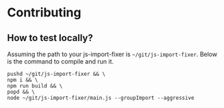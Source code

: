 # Contributing

## How to test locally?

Assuming the path to your js-import-fixer is `~/git/js-import-fixer`. Below is the command to compile and run it.

```
pushd ~/git/js-import-fixer && \
npm i && \
npm run build && \
popd && \
node ~/git/js-import-fixer/main.js --groupImport --aggressive
```
